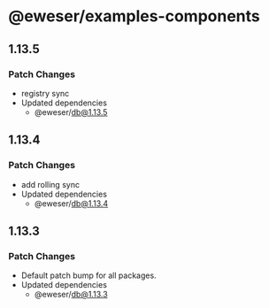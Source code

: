 # @eweser/examples-components

## 1.13.5

### Patch Changes

- registry sync
- Updated dependencies
  - @eweser/db@1.13.5

## 1.13.4

### Patch Changes

- add rolling sync
- Updated dependencies
  - @eweser/db@1.13.4

## 1.13.3

### Patch Changes

- Default patch bump for all packages.
- Updated dependencies
  - @eweser/db@1.13.3

